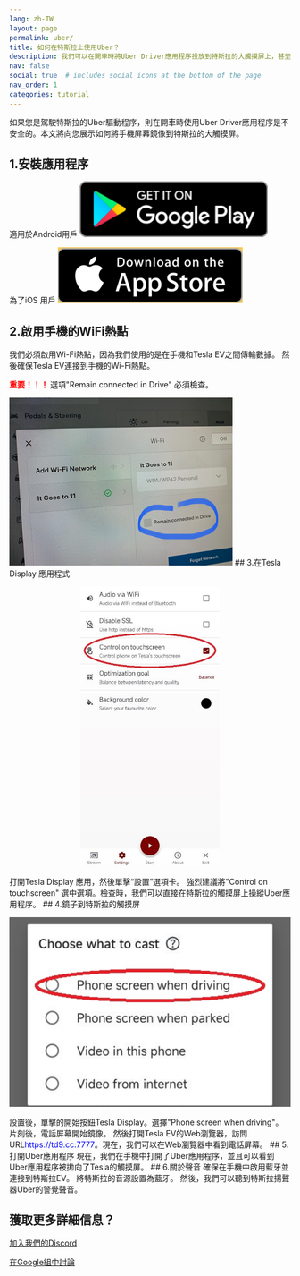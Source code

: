 ```yaml
---
lang: zh-TW
layout: page
permalink: uber/
title: 如何在特斯拉上使用Uber？
description: 我們可以在開車時將Uber Driver應用程序投放到特斯拉的大觸摸屏上，甚至可以直接在Tesla的觸摸屏上操縱Uber應用程序。
nav: false
social: true  # includes social icons at the bottom of the page
nav_order: 1
categories: tutorial
---
```


如果您是駕駛特斯拉的Uber驅動程序，則在開車時使用Uber Driver應用程序是不安全的。本文將向您展示如何將手機屏幕鏡像到特斯拉的大觸摸屏。

## 1.安裝應用程序
適用於Android用戶
<a id ="googleplay" href ="https://play.google.com/store/apps/details?id=io.github.blackpill.tesladisplay&referrer=utm_source%3Dgithub%26utm_medium%3Dorganic">
<img src="/assets/img/google-play-badge.svg" height="100px">
</a>

為了iOS 用戶
<a id ="appstore" href ="https://apps.apple.com/app/tesdisplay-screen-mirror/id6469987744">
<img src="/assets/img/app-store-badge.png" height="100px">
</a>

## 2.啟用手機的WiFi熱點
<p>我們必須啟用Wi-Fi熱點，因為我們使用的是在手機和Tesla EV之間傳輸數據。
然後確保Tesla EV連接到手機的Wi-Fi熱點。</p>
<p><span style="color: red"> <b>重要！！！ </b></span> 選項"Remain connected in Drive" 必須檢查。</p>
<img src="/assets/img/wifi-connected.jpg" height="300px">
## 3.在Tesla Display 應用程式
<p style="text-align: center;">
<img src="/assets/img/settings-nav.jpg" alt="The settings of Tesla Display app for using Uber" height="500px">
</p>
打開Tesla Display 應用，然後單擊“設置”選項卡。
強烈建議將"Control on touchscreen" 選中選項。檢查時，我們可以直接在特斯拉的觸摸屏上操縱Uber應用程序。
## 4.鏡子到特斯拉的觸摸屏
<p style="text-align: center;">
<img src="/assets/img/phone-screen.jpg" alt="The start choice of Tesla Display app for using Uber" width="540px">
</p>
設置後，單擊的開始按鈕Tesla Display。選擇"Phone screen when driving"。片刻後，電話屏幕開始鏡像。
然後打開Tesla EV的Web瀏覽器，訪問URL<span style="color:blue">https://td9.cc:7777</span>。現在，我們可以在Web瀏覽器中看到電話屏幕。
## 5.打開Uber應用程序
現在，我們在手機中打開了Uber應用程序，並且可以看到Uber應用程序被拋向了Tesla的觸摸屏。
## 6.關於聲音
確保在手機中啟用藍牙並連接到特斯拉EV。
將特斯拉的音源設置為藍牙。
然後，我們可以聽到特斯拉揚聲器Uber的警覺聲音。

## 獲取更多詳細信息？
<p> <a href ="https://discord.gg/Tvbs9uWcN9" 目標="_blank">加入我們的Discord</a> </p>
<p> <a href ="https://groups.google.com/g/tesla-display" 目標="_blank">在Google組中討論</a> </p>

